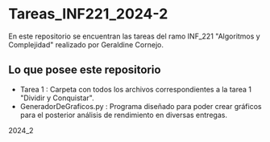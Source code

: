 # Tareas_INF221_2024-2

En este repositorio se encuentran las tareas del ramo INF_221 "Algoritmos y Complejidad" realizado por Geraldine Cornejo.

## Lo que posee este repositorio
* Tarea 1 : Carpeta con todos los archivos correspondientes a la tarea 1 "Dividir y Conquistar".
* GeneradorDeGraficos.py : Programa diseñado para poder crear gráficos para el posterior análisis de rendimiento en diversas entregas.

2024_2
